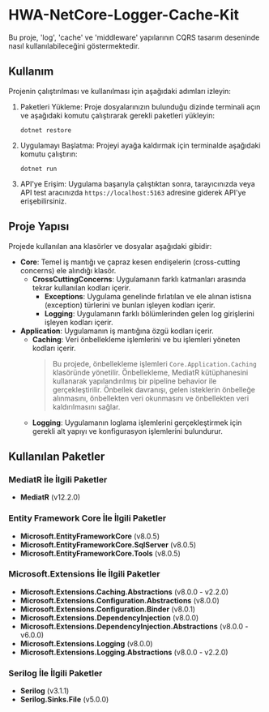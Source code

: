 # HWA-NetCore-Logger-Cache-Kit

Bu proje, 'log', 'cache' ve 'middleware' yapılarının CQRS tasarım deseninde nasıl kullanılabileceğini göstermektedir.

## Kullanım

Projenin çalıştırılması ve kullanılması için aşağıdaki adımları izleyin:

1. Paketleri Yükleme: Proje dosyalarınızın bulunduğu dizinde terminali açın ve aşağıdaki komutu çalıştırarak gerekli paketleri yükleyin:

   ```dotnet restore```

2. Uygulamayı Başlatma: Projeyi ayağa kaldırmak için terminalde aşağıdaki komutu çalıştırın:

   ```dotnet run```

3. API'ye Erişim: Uygulama başarıyla çalıştıktan sonra, tarayıcınızda veya API test aracınızda `https://localhost:5163` adresine giderek API'ye erişebilirsiniz.

## Proje Yapısı

Projede kullanılan ana klasörler ve dosyalar aşağıdaki gibidir:

- **Core**: Temel iş mantığı ve çapraz kesen endişelerin (cross-cutting concerns) ele alındığı klasör.
  - **CrossCuttingConcerns**: Uygulamanın farklı katmanları arasında tekrar kullanılan kodları içerir.
    - **Exceptions**: Uygulama genelinde fırlatılan ve ele alınan istisna (exception) türlerini ve bunları işleyen kodları içerir.
    - **Logging**: Uygulamanın farklı bölümlerinden gelen log girişlerini işleyen kodları içerir.
- **Application**: Uygulamanın iş mantığına özgü kodları içerir.
  - **Caching**: Veri önbellekleme işlemlerini ve bu işlemleri yöneten kodları içerir.
    > Bu projede, önbellekleme işlemleri `Core.Application.Caching` klasöründe yönetilir. Önbellekleme, MediatR kütüphanesini kullanarak yapılandırılmış bir pipeline behavior ile gerçekleştirilir. Önbellek davranışı, gelen isteklerin önbelleğe alınmasını, önbellekten veri okunmasını ve önbellekten veri kaldırılmasını sağlar. 
  - **Logging**: Uygulamanın loglama işlemlerini gerçekleştirmek için gerekli alt yapıyı ve konfigurasyon işlemlerini bulundurur.

## Kullanılan Paketler

### MediatR İle İlgili Paketler
- **MediatR** (v12.2.0)

### Entity Framework Core İle İlgili Paketler
- **Microsoft.EntityFrameworkCore** (v8.0.5)
- **Microsoft.EntityFrameworkCore.SqlServer** (v8.0.5)
- **Microsoft.EntityFrameworkCore.Tools** (v8.0.5)

### Microsoft.Extensions İle İlgili Paketler
- **Microsoft.Extensions.Caching.Abstractions** (v8.0.0 - v2.2.0)
- **Microsoft.Extensions.Configuration.Abstractions** (v8.0.0)
- **Microsoft.Extensions.Configuration.Binder** (v8.0.1)
- **Microsoft.Extensions.DependencyInjection** (v8.0.0)
- **Microsoft.Extensions.DependencyInjection.Abstractions** (v8.0.0 - v6.0.0)
- **Microsoft.Extensions.Logging** (v8.0.0)
- **Microsoft.Extensions.Logging.Abstractions** (v8.0.0 - v2.2.0)

### Serilog İle İlgili Paketler
- **Serilog** (v3.1.1)
- **Serilog.Sinks.File** (v5.0.0)

